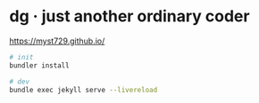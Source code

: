 # dg · just another ordinary coder

https://myst729.github.io/

```bash
# init
bundler install

# dev
bundle exec jekyll serve --livereload
```
